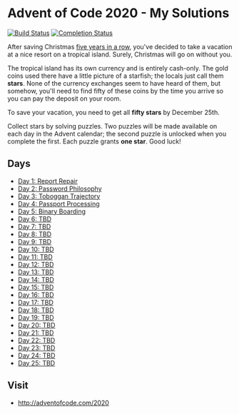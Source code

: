 # Advent of Code 2020 - My Solutions
[![Build Status](https://github.com/merrazquin/AoC2020/workflows/build/badge.svg)](https://github.com/merrazquin/AoC2020/actions)
[![Completion Status](https://img.shields.io/endpoint?url=https://raw.githubusercontent.com/merrazquin/AoC2020/main/.github/badges/completion.json)](https://github.com/merrazquin/AoC2020)

After saving Christmas [five years in a row](https://adventofcode.com/events), you've decided to take a vacation at a nice resort on a tropical island. Surely, Christmas will go on without you.

The tropical island has its own currency and is entirely cash-only. The gold coins used there have a little picture of a starfish; the locals just call them **stars**. None of the currency exchanges seem to have heard of them, but somehow, you'll need to find fifty of these coins by the time you arrive so you can pay the deposit on your room.

To save your vacation, you need to get all **fifty stars** by December 25th.

Collect stars by solving puzzles. Two puzzles will be made available on each day in the Advent calendar; the second puzzle is unlocked when you complete the first. Each puzzle grants **one star**. Good luck!

## Days

- [Day 1: Report Repair](day01/)
- [Day 2: Password Philosophy](day02/)
- [Day 3: Toboggan Trajectory](day03/)
- [Day 4: Passport Processing](day04/)
- [Day 5: Binary Boarding](day05/)
- [Day 6: TBD](day06/)
- [Day 7: TBD](day07/)
- [Day 8: TBD](day08/)
- [Day 9: TBD](day09/)
- [Day 10: TBD](day10/)
- [Day 11: TBD](day11/)
- [Day 12: TBD](day12/)
- [Day 13: TBD](day13/)
- [Day 14: TBD](day14/)
- [Day 15: TBD](day15/)
- [Day 16: TBD](day16/)
- [Day 17: TBD](day17/)
- [Day 18: TBD](day18/)
- [Day 19: TBD](day19/)
- [Day 20: TBD](day20/)
- [Day 21: TBD](day21/)
- [Day 22: TBD](day22/)
- [Day 23: TBD](day23/)
- [Day 24: TBD](day24/)
- [Day 25: TBD](day25/)

## Visit
- http://adventofcode.com/2020
